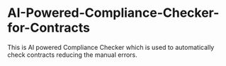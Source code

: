 # AI-Powered-Compliance-Checker-for-Contracts
This is AI powered Compliance Checker which is used to automatically check contracts reducing the manual errors.
